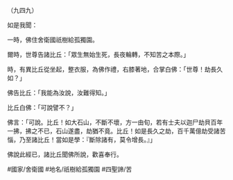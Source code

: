 （九四九）

如是我聞：

一時，佛住舍衛國祇樹給孤獨園。

爾時，世尊告諸比丘：「眾生無始生死，長夜輪轉，不知苦之本際。」

時，有異比丘從坐起，整衣服，為佛作禮，右膝著地，合掌白佛：「世尊！劫長久如？」

佛告比丘：「我能為汝說，汝難得知。」

比丘白佛：「可說譬不？」

佛言：「可說。比丘！如大石山，不斷不壞，方一由旬，若有士夫以迦尸劫貝百年一拂，拂之不已，石山遂盡，劫猶不竟。比丘！如是長久之劫，百千萬億劫受諸苦惱，乃至諸比丘！當如是學：『斷除諸有，莫令增長。』」

佛說此經已，諸比丘聞佛所說，歡喜奉行。

#國家/舍衛國
#地名/祇樹給孤獨園
#四聖諦/苦
